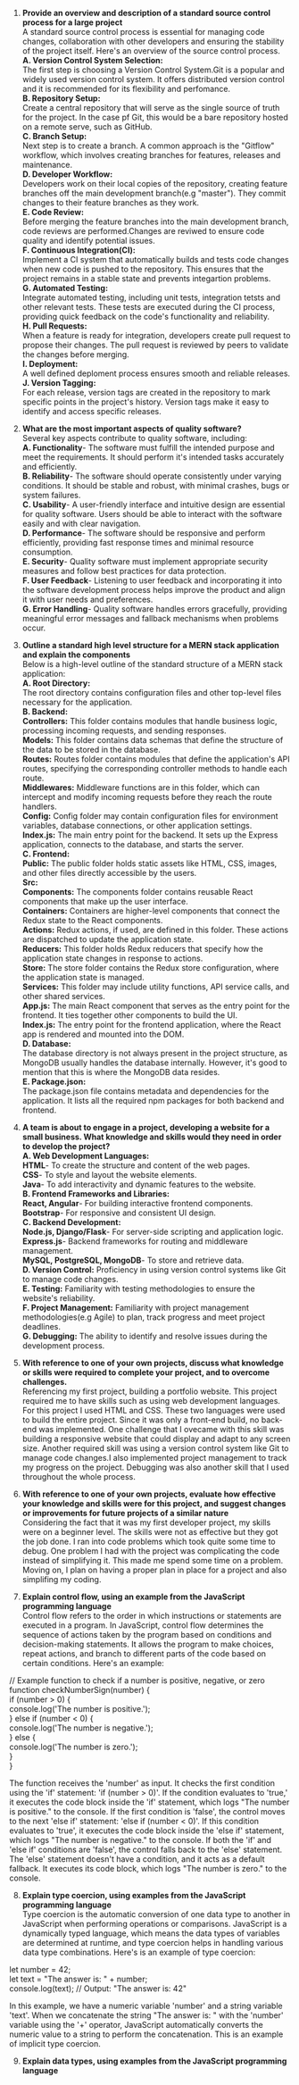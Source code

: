 1. **Provide an overview and description of a standard source control process for a large project**  
A standard source control process is essential for managing code changes, collaboration with other developers and ensuring the stability of the project itself. Here's an overview of the source control process.  
**A. Version Control System Selection:**  
The first step is choosing a Version Control System.Git is a popular and widely used version control system. It offers distributed version control and it is recommended for its flexibility and perfomance.  
**B. Repository Setup:**  
Create a central repository that will serve as the single source of truth for the project. In the case pf Git, this would be a bare repository hosted on a remote serve, such as GitHub.  
**C. Branch Setup:**  
Next step is to create a branch. A common approach is the "Gitflow" workflow, which involves creating branches for features, releases and maintenance.  
**D. Developer Workflow:**  
Developers work on their local copies of the repository, creating feature branches off the main development branch(e.g "master"). They commit changes to their feature branches as they work.  
**E. Code Review:**  
Before merging the feature branches into the main development branch, code reviews are performed.Changes are reviwed to ensure code quality and identify potential issues.  
**F. Continuous Integration(CI):**  
Implement a CI system that automatically builds and tests code changes when new code is pushed to the repository. This ensures that the project remains in a stable state and prevents integartion problems.  
**G. Automated Testing:**  
Integrate automated testing, including unit tests, integration tetsts and other relevant tests. These tests are executed during the CI process, providing quick feedback on the code's functionality and reliability.  
**H. Pull Requests:**  
When a feature is ready for integration, developers create pull request to propose their changes. The pull request is reviewed by peers to validate the changes before merging.  
**I. Deployment:**  
A well defined deploment process ensures smooth and reliable releases.  
**J. Version Tagging:**  
For each release, version tags are created in the repository to mark specific points in the project's history. Version tags make it easy to identify and access specific releases. 

2. **What are the most important aspects of quality software?**  
Several key aspects contribute to quality software, including:  
**A. Functionality**- The software must fulfill the intended purpose and meet the requirements. It should perform it's intended tasks accurately and efficiently.  
**B. Reliability**- The software should operate consistently under varying conditions. It should be stable and robust, with minimal crashes, bugs or system failures.  
**C. Usability**- A user-friendly interface and intuitive design are essential for quality software. Users should be able to interact with the software easily and with clear navigation.  
**D. Performance**- The software should be responsive and perform efficiently, providing fast response times and minimal resource consumption.   
**E. Security**- Quality software must implement appropriate security measures and follow best practices for data protection.  
**F. User Feedback**- Listening to user feedback and incorporating it into the software development process helps improve the product and align it with user needs and preferences.  
**G. Error Handling**- Quality software handles errors gracefully, providing meaningful error messages and fallback mechanisms when problems occur.  

3. **Outline a standard high level structure for a MERN stack application and explain the components**  
Below is a high-level outline of the standard structure of a MERN stack application:  
**A. Root Directory:**  
The root directory contains configuration files and other top-level files necessary for the application.  
**B. Backend:**  
**Controllers:** This folder contains modules that handle business logic, processing incoming requests, and sending responses.  
**Models:** This folder contains data schemas that define the structure of the data to be stored in the database.  
**Routes:** Routes folder contains modules that define the application's API routes, specifying the corresponding controller methods to handle each route.  
**Middlewares:** Middleware functions are in this folder, which can intercept and modify incoming requests before they reach the route handlers.  
**Config:** Config folder may contain configuration files for environment variables, database connections, or other application settings.  
**Index.js:** The main entry point for the backend. It sets up the Express application, connects to the database, and starts the server.  
**C. Frontend:**  
**Public:** The public folder holds static assets like HTML, CSS, images, and other files directly accessible by the users.  
**Src:**  
**Components:** The components folder contains reusable React components that make up the user interface.  
**Containers:** Containers are higher-level components that connect the Redux state to the React components.  
**Actions:** Redux actions, if used, are defined in this folder. These actions are dispatched to update the application state.  
**Reducers:** This folder holds Redux reducers that specify how the application state changes in response to actions.  
**Store:** The store folder contains the Redux store configuration, where the application state is managed.  
**Services:** This folder may include utility functions, API service calls, and other shared services.  
**App.js:** The main React component  that serves as the entry point for the frontend. It ties together other components to build the UI.  
**Index.js:** The entry point for the frontend application, where the React app is rendered and mounted into the DOM.  
**D. Database:**  
The database directory is not always present in the project structure, as MongoDB usually handles the database internally. However, it's good to mention that this is where the MongoDB data resides.  
**E. Package.json:**  
The package.json file contains metadata and dependencies for the application. It lists all the required npm packages for both backend and frontend.  

4. **A team is about to engage in a project, developing a website for a small business. What knowledge and skills would they need in order to develop the project?**  
**A. Web Development Languages:**  
**HTML**- To create the structure and content of the web pages.  
**CSS**- To style and layout the website elements.  
**Java**- To add interactivity and dynamic features to the website.  
**B. Frontend Frameworks and Libraries:**  
**React, Angular**- For building interactive frontend components.  
**Bootstrap**- For responsive and consistent UI design.  
**C. Backend Development:**  
**Node.js, Django/Flask**- For server-side scripting and application logic.  
**Express.js**- Backend frameworks for routing and middleware management.  
**MySQL, PostgreSQL, MongoDB**- To store and retrieve data.  
**D. Version Control:** Proficiency in using version control systems like Git to manage code changes.  
**E. Testing:** Familiarity with testing methodologies to ensure the website's reliability.  
**F. Project Management:** Familiarity with project management methodologies(e.g Agile) to plan, track progress and meet project deadlines.  
**G. Debugging:** The ability to identify and resolve issues during the development process.  

5. **With reference to one of your own projects, discuss what knowledge or skills were required to complete your project, and to overcome challenges.**  
Referencing my first project, building a portfolio website. This project required me to have skills such as using web development languages. For this project I used HTML and CSS. These two languages were used to build the entire project. Since it was only a front-end build, no back-end was implemented. One challenge that I ovecame with this skill was building a responsive website that could display and adapt to any screen size. Another required skill was using a version control system like Git to manage code changes.I also implemented project management to track my progress on the project. Debugging was also another skill that I used throughout the whole process.  

6. **With reference to one of your own projects, evaluate how effective your knowledge and skills were for this project, and suggest changes or improvements for future projects of a similar nature**  
Considering the fact that it was my first developer project, my skills were on a beginner level. The skills were not as effective but they got the job done. I ran into code problems which took quite some time to debug. One problem I had with the project was complicating the code instead of simplifying it. This made me spend some time on a problem. Moving on, I plan on having a proper plan in place for a project and also simplifing my coding.  

7. **Explain control flow, using an example from the JavaScript programming language**  
Control flow refers to the order in which instructions or statements are executed in a program. In JavaScript, control flow determines the sequence of actions taken by the program based on conditions and decision-making statements. It allows the program to make choices, repeat actions, and branch to different parts of the code based on certain conditions. Here's an example:  

// Example function to check if a number is positive, negative, or zero  
function checkNumberSign(number) {  
  if (number > 0) {  
    console.log('The number is positive.');  
  } else if (number < 0) {  
    console.log('The number is negative.');  
  } else {  
    console.log('The number is zero.');  
  }  
}  

The function receives the 'number' as input. It checks the first condition using the 'if' statement: 'if (number > 0)'. If the condition evaluates to 'true,' it executes the code block inside the 'if' statement, which logs "The number is positive." to the console. If the first condition is 'false', the control moves to the next 'else if' statement: 'else if (number < 0)'. If this condition evaluates to 'true', it executes the code block inside the 'else if' statement, which logs "The number is negative." to the console. If both the 'if' and 'else if' conditions are 'false', the control falls back to the 'else' statement. The 'else' statement doesn't have a condition, and it acts as a default fallback. It executes its code block, which logs "The number is zero." to the console.  

8. **Explain type coercion, using examples from the JavaScript programming language**  
Type coercion is the automatic conversion of one data type to another in JavaScript when performing operations or comparisons. JavaScript is a dynamically typed language, which means the data types of variables are determined at runtime, and type coercion helps in handling various data type combinations. Here's is an example of type coercion: 

let number = 42;  
let text = "The answer is: " + number;  
console.log(text); // Output: "The answer is: 42" 
 
In this example, we have a numeric variable 'number' and a string variable 'text'. When we concatenate the string "The answer is: " with the 'number' variable using the '+' operator, JavaScript automatically converts the numeric value to a string to perform the concatenation. This is an example of implicit type coercion.  

9. **Explain data types, using examples from the JavaScript programming language**